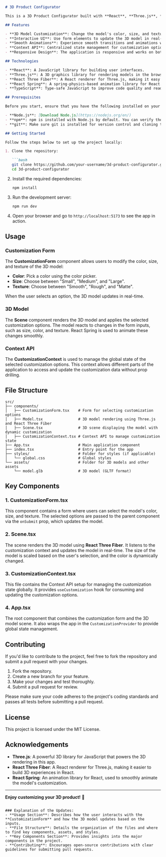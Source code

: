 
```markdown
# 3D Product Configurator

This is a 3D Product Configurator built with **React**, **Three.js**, **React Three Fiber**, and **TypeScript**. The project allows users to interactively customize a 3D model in real-time by modifying its color, size, and texture. The application uses **React Spring** for smooth animations and **Context API** for centralized state management.

## Features

- **3D Model Customization**: Change the model's color, size, and texture dynamically.
- **Interactive UI**: Use form elements to update the 3D model in real-time.
- **Smooth Animations**: Experience smooth transitions and animations with React Spring.
- **Context API**: Centralized state management for customization options.
- **Responsive Design**: The application is responsive and works on both desktop and mobile devices.

## Technologies

- **React**: A JavaScript library for building user interfaces.
- **Three.js**: A 3D graphics library for rendering models in the browser.
- **React Three Fiber**: A React renderer for Three.js, making it easy to build 3D scenes.
- **React Spring**: A spring-physics-based animation library for React.
- **TypeScript**: Type-safe JavaScript to improve code quality and readability.

## Prerequisites

Before you start, ensure that you have the following installed on your machine:

- **Node.js**: [Download Node.js](https://nodejs.org/en/)
- **npm**: npm is installed with Node.js by default. You can verify the installation by running `npm -v` in your terminal.
- **git**: Make sure git is installed for version control and cloning the repository.

## Getting Started

Follow the steps below to set up the project locally:

1. Clone the repository:

   ```bash
   git clone https://github.com/your-username/3d-product-configurator.git
   cd 3d-product-configurator
   ```

2. Install the required dependencies:

   ```bash
   npm install
   ```

3. Run the development server:

   ```bash
   npm run dev
   ```

4. Open your browser and go to `http://localhost:5173` to see the app in action.

## Usage

### Customization Form

The **CustomizationForm** component allows users to modify the color, size, and texture of the 3D model:

- **Color**: Pick a color using the color picker.
- **Size**: Choose between "Small", "Medium", and "Large".
- **Texture**: Choose between "Smooth", "Rough", and "Matte".

When the user selects an option, the 3D model updates in real-time.

### 3D Model

The **Scene** component renders the 3D model and applies the selected customization options. The model reacts to changes in the form inputs, such as size, color, and texture. React Spring is used to animate these changes smoothly.

### Context API

The **CustomizationContext** is used to manage the global state of the selected customization options. This context allows different parts of the application to access and update the customization data without prop drilling.

## File Structure

```
src/
├── components/
│   ├── CustomizationForm.tsx    # Form for selecting customization options
│   ├── Model.tsx                # 3D model rendering using Three.js and React Three Fiber
│   ├── Scene.tsx                # 3D scene displaying the model with dynamic customization
│   ├── CustomizationContext.tsx # Context API to manage customization state
├── App.tsx                      # Main application component
├── index.tsx                    # Entry point for the app
├── styles/                      # Folder for styles (if applicable)
│   └── global.css               # Global styles
└── assets/                      # Folder for 3D models and other assets
    └── model.glb                # 3D model (GLTF format)
```

## Key Components

### 1. **CustomizationForm.tsx**

This component contains a form where users can select the model's color, size, and texture. The selected options are passed to the parent component via the `onSubmit` prop, which updates the model.

### 2. **Scene.tsx**

The scene renders the 3D model using **React Three Fiber**. It listens to the customization context and updates the model in real-time. The size of the model is scaled based on the user's selection, and the color is dynamically changed.

### 3. **CustomizationContext.tsx**

This file contains the Context API setup for managing the customization state globally. It provides `useCustomization` hook for consuming and updating the customization options.

### 4. **App.tsx**

The root component that combines the customization form and the 3D model scene. It also wraps the app in the `CustomizationProvider` to provide global state management.

## Contributing

If you'd like to contribute to the project, feel free to fork the repository and submit a pull request with your changes.

1. Fork the repository.
2. Create a new branch for your feature.
3. Make your changes and test thoroughly.
4. Submit a pull request for review.

Please make sure your code adheres to the project's coding standards and passes all tests before submitting a pull request.

## License

This project is licensed under the MIT License.

## Acknowledgements

- **Three.js**: A powerful 3D library for JavaScript that powers the 3D rendering in this app.
- **React Three Fiber**: A React renderer for Three.js, making it easier to build 3D experiences in React.
- **React Spring**: An animation library for React, used to smoothly animate the model's customization.

---

**Enjoy customizing your 3D product!** 🚀
```

### Explanation of the Updates:
- **Usage Section**: Describes how the user interacts with the **CustomizationForm** and how the 3D model updates based on the inputs.
- **File Structure**: Details the organization of the files and where to find key components, assets, and styles.
- **Key Components Section**: Provides insights into the major components in the project.
- **Contributing**: Encourages open-source contributions with clear guidelines for submitting pull requests.

